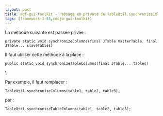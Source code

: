 ```yaml
---
layout: post
title: agf-gui-toolkit - Passage en private de TableUtil.synchronizeColumns()
tags: [framework-1-65,codjo-gui-toolkit]
---
```

La méthode suivante est passée privée :
```
private static void synchronizeColumns(final JTable masterTable, final JTable... slaveTables)
```

Il faut utiliser cette méthode à la place :
```
public static void synchronizeTableColumns(final JTable... tables)
```
\\

Par exemple, il faut remplacer :
```
TableUtil.synchronizeColumns(table1, table2, table3);
```
par :
```
TableUtil.synchronizeTableColumns(table1, table2, table3);
```
